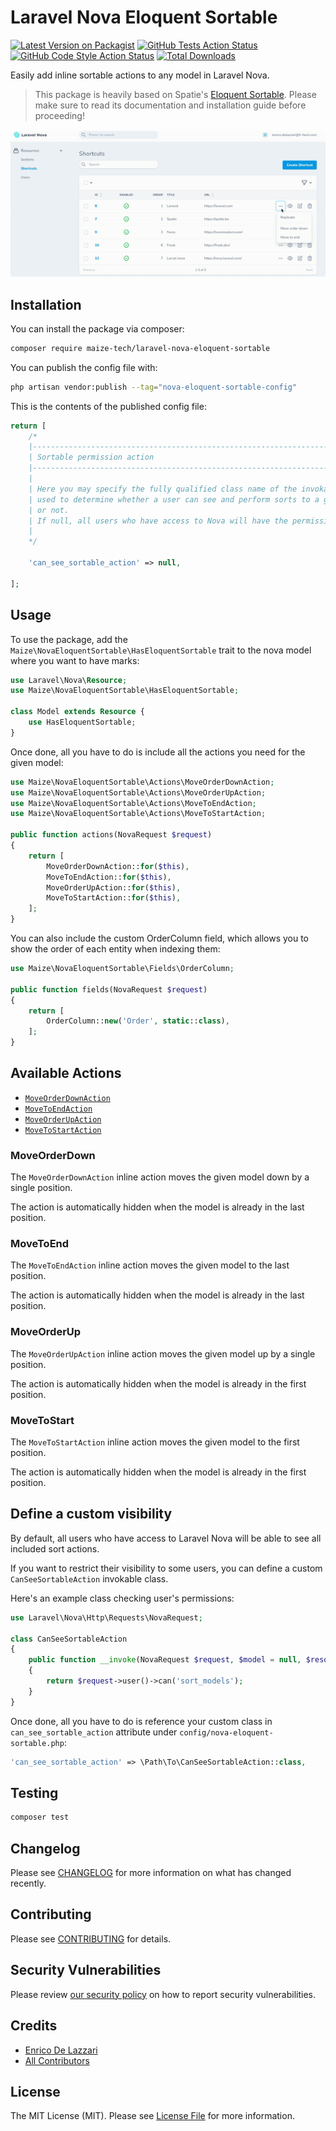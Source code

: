 # Laravel Nova Eloquent Sortable

[![Latest Version on Packagist](https://img.shields.io/packagist/v/maize-tech/laravel-nova-eloquent-sortable.svg?style=flat-square)](https://packagist.org/packages/maize-tech/laravel-nova-eloquent-sortable)
[![GitHub Tests Action Status](https://img.shields.io/github/workflow/status/maize-tech/laravel-nova-eloquent-sortable/run-tests?label=tests)](https://github.com/maize-tech/laravel-nova-eloquent-sortable/actions?query=workflow%3Arun-tests+branch%3Amain)
[![GitHub Code Style Action Status](https://img.shields.io/github/workflow/status/maize-tech/laravel-nova-eloquent-sortable/Fix%20PHP%20code%20style%20issues?label=code%20style)](https://github.com/maize-tech/laravel-nova-eloquent-sortable/actions?query=workflow%3A"Fix+PHP+code+style+issues"+branch%3Amain)
[![Total Downloads](https://img.shields.io/packagist/dt/maize-tech/laravel-nova-eloquent-sortable.svg?style=flat-square)](https://packagist.org/packages/maize-tech/laravel-nova-eloquent-sortable)

Easily add inline sortable actions to any model in Laravel Nova.

>This package is heavily based on Spatie's [Eloquent Sortable](https://github.com/spatie/eloquent-sortable).
>Please make sure to read its documentation and installation guide before proceeding!

<p align="center"><img src="/art/preview.gif" alt="Laravel Nova Eloquent Sortable in action"></p>

## Installation

You can install the package via composer:

```bash
composer require maize-tech/laravel-nova-eloquent-sortable
```

You can publish the config file with:

```bash
php artisan vendor:publish --tag="nova-eloquent-sortable-config"
```

This is the contents of the published config file:

```php
return [
    /*
    |--------------------------------------------------------------------------
    | Sortable permission action
    |--------------------------------------------------------------------------
    |
    | Here you may specify the fully qualified class name of the invokable class
    | used to determine whether a user can see and perform sorts to a given model
    | or not.
    | If null, all users who have access to Nova will have the permission.
    |
    */

    'can_see_sortable_action' => null,

];
```

## Usage

To use the package, add the `Maize\NovaEloquentSortable\HasEloquentSortable` trait to the nova model where you want to have marks:

```php
use Laravel\Nova\Resource;
use Maize\NovaEloquentSortable\HasEloquentSortable;

class Model extends Resource {
    use HasEloquentSortable;
}
```

Once done, all you have to do is include all the actions you need for the given model:

```php
use Maize\NovaEloquentSortable\Actions\MoveOrderDownAction;
use Maize\NovaEloquentSortable\Actions\MoveOrderUpAction;
use Maize\NovaEloquentSortable\Actions\MoveToEndAction;
use Maize\NovaEloquentSortable\Actions\MoveToStartAction;

public function actions(NovaRequest $request)
{
    return [
        MoveOrderDownAction::for($this),
        MoveToEndAction::for($this),
        MoveOrderUpAction::for($this),
        MoveToStartAction::for($this),
    ];
}
```

You can also include the custom OrderColumn field, which allows you to show the order of each entity when indexing them:

```php
use Maize\NovaEloquentSortable\Fields\OrderColumn;

public function fields(NovaRequest $request)
{
    return [
        OrderColumn::new('Order', static::class),
    ];
}
```

## Available Actions

- [`MoveOrderDownAction`](#moveorderdown)
- [`MoveToEndAction`](#movetoend)
- [`MoveOrderUpAction`](#moveorderup)
- [`MoveToStartAction`](#movetostart)

### MoveOrderDown

The `MoveOrderDownAction` inline action moves the given model down by a single position.

The action is automatically hidden when the model is already in the last position.

### MoveToEnd

The `MoveToEndAction` inline action moves the given model to the last position.

The action is automatically hidden when the model is already in the last position.

### MoveOrderUp

The `MoveOrderUpAction` inline action moves the given model up by a single position.

The action is automatically hidden when the model is already in the first position.

### MoveToStart

The `MoveToStartAction` inline action moves the given model to the first position.

The action is automatically hidden when the model is already in the first position.

## Define a custom visibility

By default, all users who have access to Laravel Nova will be able to see all included sort actions.

If you want to restrict their visibility to some users, you can define a custom `CanSeeSortableAction` invokable class.

Here's an example class checking user's permissions:

```php
use Laravel\Nova\Http\Requests\NovaRequest;

class CanSeeSortableAction
{
    public function __invoke(NovaRequest $request, $model = null, $resource = null): bool
    {
        return $request->user()->can('sort_models');
    }
}
```

Once done, all you have to do is reference your custom class in `can_see_sortable_action` attribute under `config/nova-eloquent-sortable.php`:

``` php
'can_see_sortable_action' => \Path\To\CanSeeSortableAction::class,
```

## Testing

```bash
composer test
```

## Changelog

Please see [CHANGELOG](CHANGELOG.md) for more information on what has changed recently.

## Contributing

Please see [CONTRIBUTING](.github/CONTRIBUTING.md) for details.

## Security Vulnerabilities

Please review [our security policy](../../security/policy) on how to report security vulnerabilities.

## Credits

- [Enrico De Lazzari](https://github.com/enricodelazzari)
- [All Contributors](../../contributors)

## License

The MIT License (MIT). Please see [License File](LICENSE.md) for more information.
